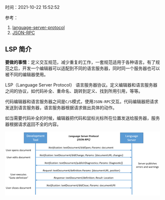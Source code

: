 时间：2021-10-22 15:52:52

参考：

1. [language-server-protocol](https://microsoft.github.io/language-server-protocol/)
2. [JSON-RPC](http://wiki.geekdream.com/Specification/json-rpc_2.0.html)

## LSP 简介

**要做的事情**：定义交互规范，减少重复的工作，一套规范适用于各种语言。有了规范之后，开发一个编辑器可以适配到不同的语言服务器，同时同一个服务器也可以被不同的编辑器使用。

LSP（Language Server Protocol） 语言服务器协议。定义编辑器和语言服务器之间的协议，如代码补全、重命名、跳转到定义、找到所用引用，等等。

代码编辑器和语言服务器之间是`C/S`模式，使用`JSON-RPC`交互。代码编辑器把请求发送到语言服务器，语言服务器根据请求做出具体的动作。

如当需要代码补全的时候，编辑器把代码和鼠标光标所在位置发送给服务器，服务器根据请求返回不全的内容。

![](../../img/lsp/lsp.png)

### 